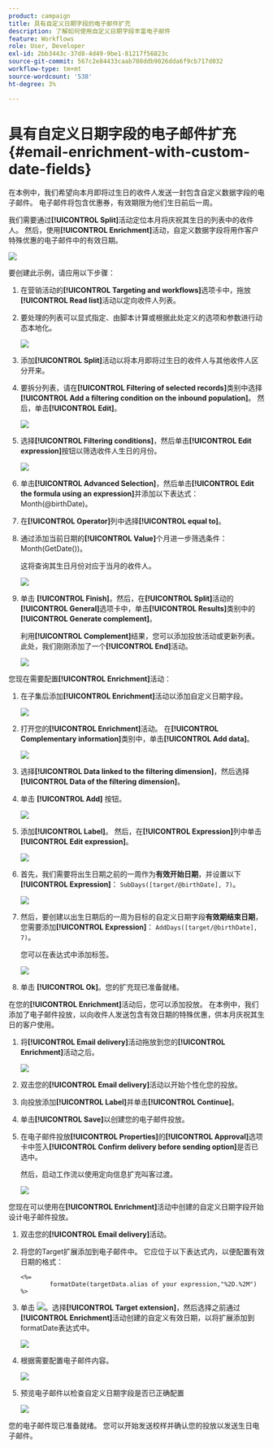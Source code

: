 ```yaml
---
product: campaign
title: 具有自定义日期字段的电子邮件扩充
description: 了解如何使用自定义日期字段丰富电子邮件
feature: Workflows
role: User, Developer
exl-id: 2bb3443c-37d8-4d49-9be1-81217f56823c
source-git-commit: 567c2e84433caab708ddb9026dda6f9cb717d032
workflow-type: tm+mt
source-wordcount: '538'
ht-degree: 3%

---
```


# 具有自定义日期字段的电子邮件扩充{#email-enrichment-with-custom-date-fields}



在本例中，我们希望向本月即将过生日的收件人发送一封包含自定义数据字段的电子邮件。 电子邮件将包含优惠券，有效期限为他们生日前后一周。

我们需要通过&#x200B;**[!UICONTROL Split]**&#x200B;活动定位本月将庆祝其生日的列表中的收件人。 然后，使用&#x200B;**[!UICONTROL Enrichment]**&#x200B;活动，自定义数据字段将用作客户特殊优惠的电子邮件中的有效日期。

![](assets/uc_enrichment.png)

要创建此示例，请应用以下步骤：

1. 在营销活动的&#x200B;**[!UICONTROL Targeting and workflows]**&#x200B;选项卡中，拖放&#x200B;**[!UICONTROL Read list]**&#x200B;活动以定向收件人列表。
1. 要处理的列表可以显式指定、由脚本计算或根据此处定义的选项和参数进行动态本地化。

   ![](assets/uc_enrichment_1.png)

1. 添加&#x200B;**[!UICONTROL Split]**&#x200B;活动以将本月即将过生日的收件人与其他收件人区分开来。
1. 要拆分列表，请在&#x200B;**[!UICONTROL Filtering of selected records]**&#x200B;类别中选择&#x200B;**[!UICONTROL Add a filtering condition on the inbound population]**。 然后，单击&#x200B;**[!UICONTROL Edit]**。

   ![](assets/uc_enrichment_2.png)

1. 选择&#x200B;**[!UICONTROL Filtering conditions]**，然后单击&#x200B;**[!UICONTROL Edit expression]**&#x200B;按钮以筛选收件人生日的月份。

   ![](assets/uc_enrichment_3.png)

1. 单击&#x200B;**[!UICONTROL Advanced Selection]**，然后单击&#x200B;**[!UICONTROL Edit the formula using an expression]**&#x200B;并添加以下表达式： Month(@birthDate)。
1. 在&#x200B;**[!UICONTROL Operator]**&#x200B;列中选择&#x200B;**[!UICONTROL equal to]**。
1. 通过添加当前日期的&#x200B;**[!UICONTROL Value]**&#x200B;个月进一步筛选条件： Month(GetDate())。

   这将查询其生日月份对应于当月的收件人。

   ![](assets/uc_enrichment_4.png)

1. 单击 **[!UICONTROL Finish]**。然后，在&#x200B;**[!UICONTROL Split]**&#x200B;活动的&#x200B;**[!UICONTROL General]**&#x200B;选项卡中，单击&#x200B;**[!UICONTROL Results]**&#x200B;类别中的&#x200B;**[!UICONTROL Generate complement]**。

   利用&#x200B;**[!UICONTROL Complement]**&#x200B;结果，您可以添加投放活动或更新列表。 此处，我们刚刚添加了一个&#x200B;**[!UICONTROL End]**&#x200B;活动。

   ![](assets/uc_enrichment_6.png)

您现在需要配置&#x200B;**[!UICONTROL Enrichment]**&#x200B;活动：

1. 在子集后添加&#x200B;**[!UICONTROL Enrichment]**&#x200B;活动以添加自定义日期字段。

   ![](assets/uc_enrichment_7.png)

1. 打开您的&#x200B;**[!UICONTROL Enrichment]**&#x200B;活动。 在&#x200B;**[!UICONTROL Complementary information]**&#x200B;类别中，单击&#x200B;**[!UICONTROL Add data]**。

   ![](assets/uc_enrichment_8.png)

1. 选择&#x200B;**[!UICONTROL Data linked to the filtering dimension]**，然后选择&#x200B;**[!UICONTROL Data of the filtering dimension]**。
1. 单击 **[!UICONTROL Add]** 按钮。

   ![](assets/uc_enrichment_9.png)

1. 添加&#x200B;**[!UICONTROL Label]**。 然后，在&#x200B;**[!UICONTROL Expression]**&#x200B;列中单击&#x200B;**[!UICONTROL Edit expression]**。

   ![](assets/uc_enrichment_10.png)

1. 首先，我们需要将出生日期之前的一周作为&#x200B;**有效开始日期**，并设置以下&#x200B;**[!UICONTROL Expression]**： `SubDays([target/@birthDate], 7)`。

   ![](assets/uc_enrichment_11.png)

1. 然后，要创建以出生日期后的一周为目标的自定义日期字段&#x200B;**有效期结束日期**，您需要添加&#x200B;**[!UICONTROL Expression]**： `AddDays([target/@birthDate], 7)`。

   您可以在表达式中添加标签。

   ![](assets/uc_enrichment_12.png)

1. 单击 **[!UICONTROL Ok]**。您的扩充现已准备就绪。

在您的&#x200B;**[!UICONTROL Enrichment]**&#x200B;活动后，您可以添加投放。 在本例中，我们添加了电子邮件投放，以向收件人发送包含有效日期的特殊优惠，供本月庆祝其生日的客户使用。

1. 将&#x200B;**[!UICONTROL Email delivery]**&#x200B;活动拖放到您的&#x200B;**[!UICONTROL Enrichment]**&#x200B;活动之后。

   ![](assets/uc_enrichment_15.png)

1. 双击您的&#x200B;**[!UICONTROL Email delivery]**&#x200B;活动以开始个性化您的投放。
1. 向投放添加&#x200B;**[!UICONTROL Label]**&#x200B;并单击&#x200B;**[!UICONTROL Continue]**。
1. 单击&#x200B;**[!UICONTROL Save]**&#x200B;以创建您的电子邮件投放。
1. 在电子邮件投放&#x200B;**[!UICONTROL Properties]**&#x200B;的&#x200B;**[!UICONTROL Approval]**&#x200B;选项卡中签入&#x200B;**[!UICONTROL Confirm delivery before sending option]**&#x200B;是否已选中。

   然后，启动工作流以使用定向信息扩充叫客过渡。

   ![](assets/uc_enrichment_18.png)

您现在可以使用在&#x200B;**[!UICONTROL Enrichment]**&#x200B;活动中创建的自定义日期字段开始设计电子邮件投放。

1. 双击您的&#x200B;**[!UICONTROL Email delivery]**&#x200B;活动。
1. 将您的Target扩展添加到电子邮件中。 它应位于以下表达式内，以便配置有效日期的格式：

   ```
   <%=
           formatDate(targetData.alias of your expression,"%2D.%2M")  %>
   ```

1. 单击 ![](assets/uc_enrichment_16.png)。选择&#x200B;**[!UICONTROL Target extension]**，然后选择之前通过&#x200B;**[!UICONTROL Enrichment]**&#x200B;活动创建的自定义有效日期，以将扩展添加到formatDate表达式中。

   ![](assets/uc_enrichment_19.png)

1. 根据需要配置电子邮件内容。

   ![](assets/uc_enrichment_17.png)

1. 预览电子邮件以检查自定义日期字段是否已正确配置

   ![](assets/uc_enrichment_20.png)

您的电子邮件现已准备就绪。 您可以开始发送校样并确认您的投放以发送生日电子邮件。
